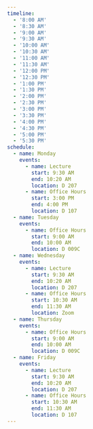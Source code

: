 ```yaml
---
timeline:
  - '8:00 AM'
  - '8:30 AM'
  - '9:00 AM'
  - '9:30 AM'
  - '10:00 AM'
  - '10:30 AM'
  - '11:00 AM'
  - '11:30 AM'
  - '12:00 PM'
  - '12:30 PM'
  - '1:00 PM'
  - '1:30 PM'
  - '2:00 PM'
  - '2:30 PM'
  - '3:00 PM'
  - '3:30 PM'
  - '4:00 PM'
  - '4:30 PM'
  - '5:00 PM'
  - '5:30 PM'
schedule:
  - name: Monday
    events:
      - name: Lecture
        start: 9:30 AM
        end: 10:20 AM
        location: D 207
      - name: Office Hours
        start: 3:00 PM
        end: 4:00 PM
        location: D 107
  - name: Tuesday
    events:
      - name: Office Hours 
        start: 9:00 AM
        end: 10:00 AM
        location: D 009C
  - name: Wednesday
    events:
      - name: Lecture
        start: 9:30 AM
        end: 10:20 AM
        location: D 207
      - name: Office Hours
        start: 10:30 AM
        end: 11:30 AM
        location: Zoom
  - name: Thursday
    events:
      - name: Office Hours
        start: 9:00 AM
        end: 10:00 AM
        location: D 009C
  - name: Friday
    events:
      - name: Lecture
        start: 9:30 AM
        end: 10:20 AM
        location: D 207
      - name: Office Hours
        start: 10:30 AM
        end: 11:30 AM
        location: D 107
---
```

